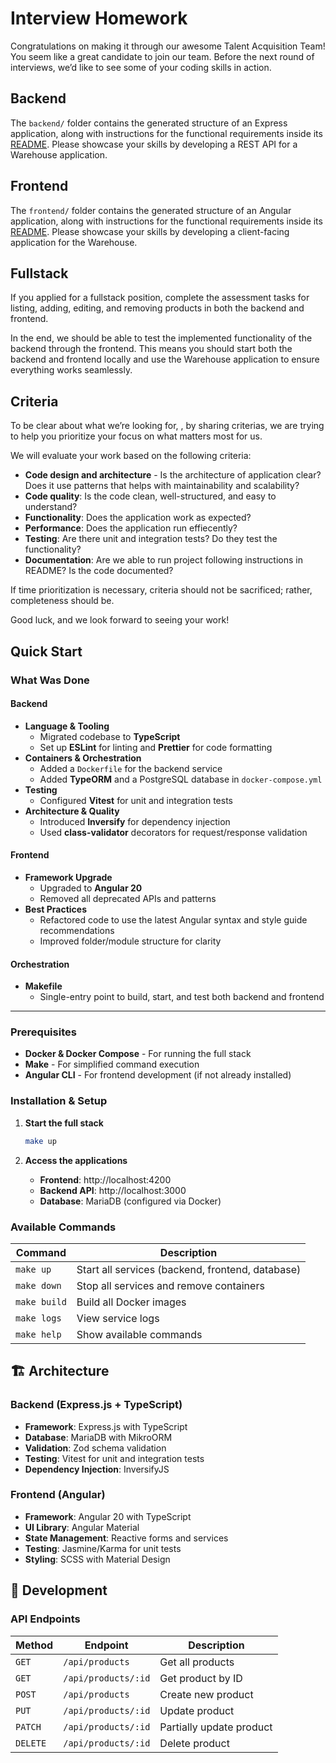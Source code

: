 # Interview Homework

Congratulations on making it through our awesome Talent Acquisition Team! You seem like a great candidate to join our team. Before the next round of interviews, we’d like to see some of your coding skills in action.

## Backend

The `backend/` folder contains the generated structure of an Express application, along with instructions for the functional requirements inside its [README](./backend/README.md). Please showcase your skills by developing a REST API for a Warehouse application.

## Frontend

The `frontend/` folder contains the generated structure of an Angular application, along with instructions for the functional requirements inside its [README](./frontend/README.md). Please showcase your skills by developing a client-facing application for the Warehouse.

## Fullstack

If you applied for a fullstack position, complete the assessment tasks for listing, adding, editing, and removing products in both the backend and frontend.

In the end, we should be able to test the implemented functionality of the backend through the frontend. This means you should start both the backend and frontend locally and use the Warehouse application to ensure everything works seamlessly.

## Criteria

To be clear about what we’re looking for, , by sharing criterias, we are trying to help you prioritize your focus on what matters most for us.

We will evaluate your work based on the following criteria:

- **Code design and architecture** - Is the architecture of application clear? Does it use patterns that helps with maintainability and scalability?
- **Code quality**: Is the code clean, well-structured, and easy to understand?
- **Functionality**: Does the application work as expected?
- **Performance**: Does the application run effiecently?
- **Testing**: Are there unit and integration tests? Do they test the functionality?
- **Documentation**: Are we able to run project following instructions in README? Is the code documented?

If time prioritization is necessary, criteria should not be sacrificed; rather, completeness should be.

Good luck, and we look forward to seeing your work!

## Quick Start

### What Was Done

#### Backend
- **Language & Tooling**
    - Migrated codebase to **TypeScript**
    - Set up **ESLint** for linting and **Prettier** for code formatting
- **Containers & Orchestration**
    - Added a `Dockerfile` for the backend service
    - Added **TypeORM** and a PostgreSQL database in `docker-compose.yml`
- **Testing**
    - Configured **Vitest** for unit and integration tests
- **Architecture & Quality**
    - Introduced **Inversify** for dependency injection
    - Used **class-validator** decorators for request/response validation

#### Frontend
- **Framework Upgrade**
    - Upgraded to **Angular 20**
    - Removed all deprecated APIs and patterns
- **Best Practices**
    - Refactored code to use the latest Angular syntax and style guide recommendations
    - Improved folder/module structure for clarity

#### Orchestration
- **Makefile**
    - Single-entry point to build, start, and test both backend and frontend
---

### Prerequisites

- **Docker & Docker Compose** - For running the full stack
- **Make** - For simplified command execution
- **Angular CLI** - For frontend development (if not already installed)

### Installation & Setup

1. **Start the full stack**

   ```bash
   make up
   ```

2. **Access the applications**
   - **Frontend**: http://localhost:4200
   - **Backend API**: http://localhost:3000
   - **Database**: MariaDB (configured via Docker)

### Available Commands

| Command      | Description                                      |
| ------------ | ------------------------------------------------ |
| `make up`    | Start all services (backend, frontend, database) |
| `make down`  | Stop all services and remove containers          |
| `make build` | Build all Docker images                          |
| `make logs`  | View service logs                                |
| `make help`  | Show available commands                          |

## 🏗️ Architecture

### Backend (Express.js + TypeScript)

- **Framework**: Express.js with TypeScript
- **Database**: MariaDB with MikroORM
- **Validation**: Zod schema validation
- **Testing**: Vitest for unit and integration tests
- **Dependency Injection**: InversifyJS

### Frontend (Angular)

- **Framework**: Angular 20 with TypeScript
- **UI Library**: Angular Material
- **State Management**: Reactive forms and services
- **Testing**: Jasmine/Karma for unit tests
- **Styling**: SCSS with Material Design

## 🔧 Development

### API Endpoints

| Method   | Endpoint            | Description              |
| -------- | ------------------- | ------------------------ |
| `GET`    | `/api/products`     | Get all products         |
| `GET`    | `/api/products/:id` | Get product by ID        |
| `POST`   | `/api/products`     | Create new product       |
| `PUT`    | `/api/products/:id` | Update product           |
| `PATCH`  | `/api/products/:id` | Partially update product |
| `DELETE` | `/api/products/:id` | Delete product           |
